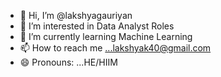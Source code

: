 - 👋 Hi, I’m @lakshyagauriyan
- 👀 I’m interested in Data Analyst Roles
- 🌱 I’m currently learning Machine Learning
- 📫 How to reach me ...lakshyak40@gmail.com
- 😄 Pronouns: ...HE/HIIM

<!---
lakshyagauriyan/lakshyagauriyan is a ✨ special ✨ repository because its `README.md` (this file) appears on your GitHub profile.
You can click the Preview link to take a look at your changes.
--->
